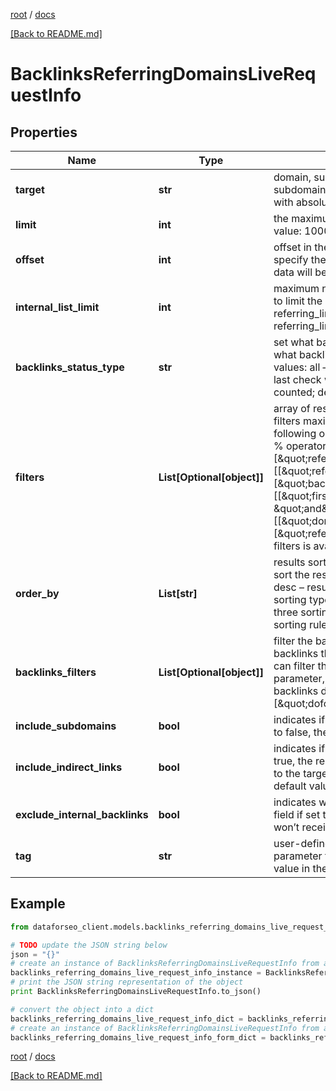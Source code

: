 [root](./../ "root") / [docs](./ "docs")

[[Back to README.md]](./../README.md "[Back to README.md]")

# BacklinksReferringDomainsLiveRequestInfo

## Properties

Name | Type | Description | Notes
------------ | ------------- | ------------- | -------------
**target** | **str** | domain, subdomain or webpage to get referring domains for required field a domain or a subdomain should be specified without https:// and www. a page should be specified with absolute URL (including http:// or https://) | [optional]
**limit** | **int** | the maximum number of returned domains optional field default value: 100 maximum value: 1000 | [optional]
**offset** | **int** | offset in the results array of returned domains optional field default value: 0 if you specify the 10 value, the first ten domains in the results array will be omitted and the data will be provided for the successive pages | [optional]
**internal_list_limit** | **int** | maximum number of elements within internal arrays optional field you can use this field to limit the number of elements within the following arrays: referring_links_tld referring_links_types referring_links_attributes referring_links_platform_types referring_links_semantic_locations default value: 10 maximum value: 1000 | [optional]
**backlinks_status_type** | **str** | set what backlinks to return and count optional field you can use this field to choose what backlinks will be returned and used for aggregated metrics for your target; possible values: all – all backlinks will be returned and counted; live – backlinks found during the last check will be returned and counted; lost – lost backlinks will be returned and counted; default value: live | [optional]
**filters** | **List[Optional[object]]** | array of results filtering parameters optional field you can add several filters at once (8 filters maximum) you should set a logical operator and, or between the conditions the following operators are supported: regex, &#x3D;, &lt;&gt;, in, not_in, like, not_like you can use the % operator with like and not_like to match any string of zero or more characters example: [\&quot;referring_pages\&quot;,\&quot;&gt;\&quot;,\&quot;1\&quot;] [[\&quot;referring_pages\&quot;,\&quot;&gt;\&quot;,\&quot;2\&quot;], \&quot;and\&quot;, [\&quot;backlinks\&quot;,\&quot;&gt;\&quot;,\&quot;10\&quot;]] [[\&quot;first_seen\&quot;,\&quot;&gt;\&quot;,\&quot;2017-10-23 11:31:45 +00:00\&quot;], \&quot;and\&quot;, [[\&quot;domain\&quot;,\&quot;like\&quot;,\&quot;%dataforseo.com%\&quot;],\&quot;or\&quot;,[\&quot;referring_domains\&quot;,\&quot;&gt;\&quot;,\&quot;10\&quot;]]] The full list of possible filters is available here. | [optional]
**order_by** | **List[str]** | results sorting rules optional field you can use the same values as in the filters array to sort the results possible sorting types: asc – results will be sorted in the ascending order desc – results will be sorted in the descending order you should use a comma to set up a sorting type example: [\&quot;backlinks,desc\&quot;] note that you can set no more than three sorting rules in a single request you should use a comma to separate several sorting rules example: [\&quot;backlinks,desc\&quot;,\&quot;rank,asc\&quot;] | [optional]
**backlinks_filters** | **List[Optional[object]]** | filter the backlinks of your target optional field you can use this field to filter the initial backlinks that will be included in the dataset for aggregated metrics for your target you can filter the backlinks by all fields available in the response of this endpoint using this parameter, you can include only dofollow backlinks in the response and create a flexible backlinks dataset to calculate the metrics for example: \&quot;backlinks_filters\&quot;: [\&quot;dofollow\&quot;, \&quot;&#x3D;\&quot;, true] | [optional]
**include_subdomains** | **bool** | indicates if the subdomains of the target will be included in the search optional field if set to false, the subdomains will be ignored default value: true | [optional]
**include_indirect_links** | **bool** | indicates if indirect links to the target will be included in the results optional field if set to true, the results will include data on indirect links pointing to a page that either redirects to the target, or points to a canonical page if set to false, indirect links will be ignored default value: true | [optional]
**exclude_internal_backlinks** | **bool** | indicates whether the backlinks from subdomains of the target are excluded optional field if set to false, the backlinks from subdomains of the target will be ommited and you won’t receive the same domain in the response; default value: true | [optional]
**tag** | **str** | user-defined task identifier optional field the character limit is 255 you can use this parameter to identify the task and match it with the result you will find the specified tag value in the data object of the response | [optional]

## Example

```python
from dataforseo_client.models.backlinks_referring_domains_live_request_info import BacklinksReferringDomainsLiveRequestInfo

# TODO update the JSON string below
json = "{}"
# create an instance of BacklinksReferringDomainsLiveRequestInfo from a JSON string
backlinks_referring_domains_live_request_info_instance = BacklinksReferringDomainsLiveRequestInfo.from_json(json)
# print the JSON string representation of the object
print BacklinksReferringDomainsLiveRequestInfo.to_json()

# convert the object into a dict
backlinks_referring_domains_live_request_info_dict = backlinks_referring_domains_live_request_info_instance.to_dict()
# create an instance of BacklinksReferringDomainsLiveRequestInfo from a dict
backlinks_referring_domains_live_request_info_form_dict = backlinks_referring_domains_live_request_info.from_dict(backlinks_referring_domains_live_request_info_dict)
```

  

[root](./../ "root") / [docs](./ "docs")

[[Back to README.md]](./../README.md "[Back to README.md]")